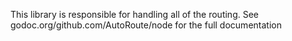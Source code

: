 This library is responsible for handling all of the routing.
See godoc.org/github.com/AutoRoute/node for the full documentation
